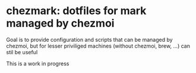# chezmark: dotfiles for mark managed by chezmoi

Goal is to provide configuration and scripts that can be managed by chezmoi,
but for lesser priviliged machines (without chezmoi, brew, ...) can stil be useful

This is a work in progress
